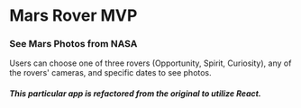 # Mars Rover MVP

### See Mars Photos from NASA
Users can choose one of three rovers (Opportunity, Spirit, Curiosity), any of the rovers' cameras, and specific dates to see photos.

##### This particular app is refactored from the original to utilize React.
